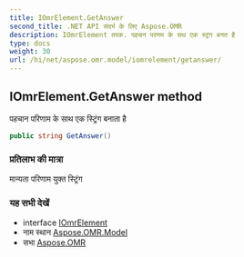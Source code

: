 ```yaml
---
title: IOmrElement.GetAnswer
second_title: .NET API संदर्भ के लिए Aspose.OMR
description: IOmrElement तरक. पहचन परणम के सथ एक स्ट्रंग बनत है
type: docs
weight: 30
url: /hi/net/aspose.omr.model/iomrelement/getanswer/
---
```

## IOmrElement.GetAnswer method

पहचान परिणाम के साथ एक स्ट्रिंग बनाता है

```csharp
public string GetAnswer()
```

### प्रतिलाभ की मात्रा

मान्यता परिणाम युक्त स्ट्रिंग

### यह सभी देखें

* interface [IOmrElement](../)
* नाम स्थान [Aspose.OMR.Model](../../iomrelement/)
* सभा [Aspose.OMR](../../../)


